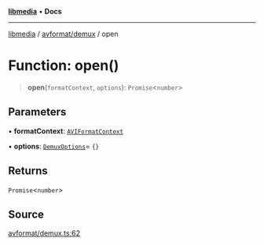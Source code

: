 [**libmedia**](../../../README.md) • **Docs**

***

[libmedia](../../../README.md) / [avformat/demux](../README.md) / open

# Function: open()

> **open**(`formatContext`, `options`): `Promise`\<`number`\>

## Parameters

• **formatContext**: [`AVIFormatContext`](../../AVFormatContext/interfaces/AVIFormatContext.md)

• **options**: [`DemuxOptions`](../interfaces/DemuxOptions.md)= `{}`

## Returns

`Promise`\<`number`\>

## Source

[avformat/demux.ts:62](https://github.com/zhaohappy/libmedia/blob/87bf8029d8be58d5035a3f4dc7037c25d1ac371b/src/avformat/demux.ts#L62)
